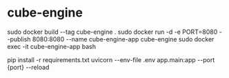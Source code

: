# cube-engine

sudo docker build --tag cube-engine .
sudo docker run -d -e PORT=8080 --publish 8080:8080 --name cube-engine-app cube-engine
sudo docker exec -it cube-engine-app bash

pip install -r requirements.txt
uvicorn --env-file .env app.main:app --port {port} --reload
